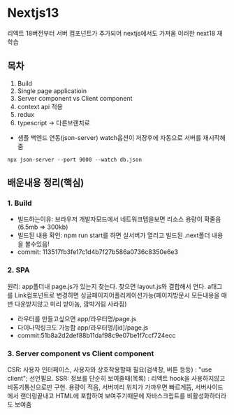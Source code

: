 # Nextjs13
리엑트 18버전부터 서버 컴포넌트가 추가되어 nextjs에서도 가져옴
이러한 next18 재학습

## 목차
1. Build
2. Single page applicatioin
3. Server component vs Client component
5. context api 적용
6. redux
8. typescript -> 다른브랜치로
 
* 샘플 백엔드 연동(json-server)
watch옵션이 저장후에 자동으로 서버를 재시작해줌
```
npx json-server --port 9000 --watch db.json
```

## 배운내용 정리(핵심)
### 1. Build
- 빌드하는이유: 브라우저 개발자모드에서 네트워크탭을보면 리소스 용량이 확줄음(6.5mb => 300kb)
- 빌드된 내용 확인: npm run start를 하면 실서버가 열리고 빌드된 .next폴더 내용을 볼수있음!
- commit: 113517fb3fe17c1d4b7f27b586a0736c8350e6e3

### 2. SPA
원리: app폴더내 page.js가 있는지 찾는다. 찾으면 layout.js와 결합해서 연다.
a태그를 Link컴포넌트로 변경하면 싱글페이지어플리케이션가능(페이지방문시 모든내용을 매번 다운받지않고 미리 받아놈, 깜박거림 사라짐)
- 라우터를 만들고싶으면 app/라우터명/page.js
- 다이나믹링크도 가능함 app/라우터명/[id]/page.js
- commit:51b8a2d2def88b11daf98c9e07be1f7ccf724ecc

### 3. Server component vs Client component
CSR: 사용자 인터페이스, 사용자와 상호작용할때 필요(검색창, 버튼 등등) : "use client"; 선언필요. 
SSR: 정보를 단순히 보여줄때(목록) : 리액트 hook을 사용하지않고 비동기통신으로만 구현. 용량이 적음, 서버끼리 위치가 가까우면 빠르게뜸, 서버사이드에서 랜더링끝내고 HTML에 포함하여 보여주기때문에 자바스크립트를 비활성화하더라도 보여줌
